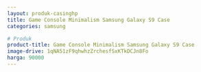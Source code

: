 ```yaml
---
layout: produk-casinghp
title: Game Console Minimalism Samsung Galaxy S9 Case
categories: samsung

# Produk
product-title: Game Console Minimalism Samsung Galaxy S9 Case
image-drive: 1qNA51zF9qhwhzZrchesfSxKTkDCJn8Fo
harga: 90000
---
```

